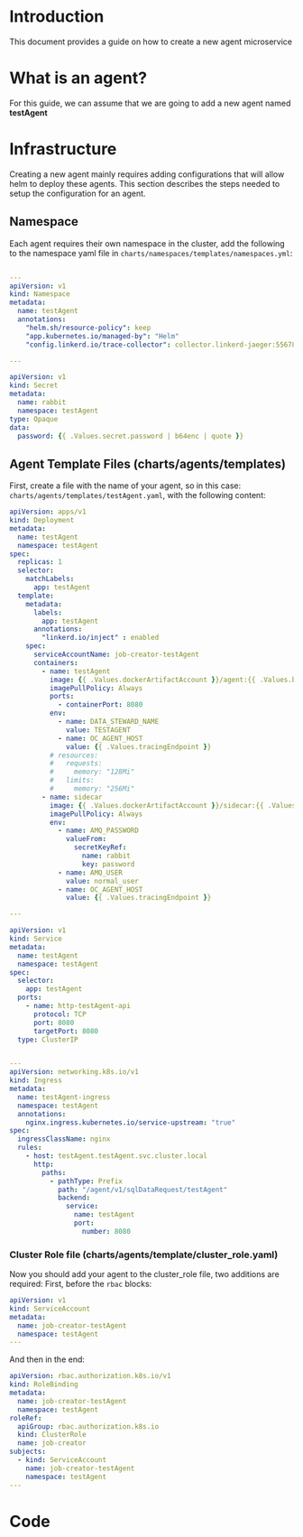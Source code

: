 # Introduction

This document provides a guide on how to create a new agent microservice

# What is an agent?


For this guide, we can assume that we are going to add a new agent named **testAgent**

# Infrastructure 
Creating a new agent mainly requires adding configurations that will allow helm to deploy these agents. This section describes the steps needed to setup the configuration for an agent.

## Namespace
Each agent requires their own namespace in the cluster, add the following to the namespace yaml file in `charts/namespaces/templates/namespaces.yml`:

```yaml

---
apiVersion: v1
kind: Namespace
metadata:
  name: testAgent
  annotations:
    "helm.sh/resource-policy": keep
    "app.kubernetes.io/managed-by": "Helm"
    "config.linkerd.io/trace-collector": collector.linkerd-jaeger:55678 # or 14268?

---

apiVersion: v1
kind: Secret
metadata:
  name: rabbit
  namespace: testAgent
type: Opaque
data:
  password: {{ .Values.secret.password | b64enc | quote }}

```

## Agent Template Files (charts/agents/templates)
First, create a file with the name of your agent, so in this case:
`charts/agents/templates/testAgent.yaml`, with the following content:
```yaml
apiVersion: apps/v1
kind: Deployment
metadata:
  name: testAgent
  namespace: testAgent
spec:
  replicas: 1
  selector:
    matchLabels:
      app: testAgent
  template:
    metadata:
      labels:
        app: testAgent
      annotations:
        "linkerd.io/inject" : enabled
    spec:
      serviceAccountName: job-creator-testAgent
      containers:
        - name: testAgent
          image: {{ .Values.dockerArtifactAccount }}/agent:{{ .Values.branchNameTag }}
          imagePullPolicy: Always
          ports:
            - containerPort: 8080
          env:
            - name: DATA_STEWARD_NAME
              value: TESTAGENT 
            - name: OC_AGENT_HOST
              value: {{ .Values.tracingEndpoint }}
          # resources:
          #   requests:
          #     memory: "128Mi"
          #   limits:
          #     memory: "256Mi"
        - name: sidecar
          image: {{ .Values.dockerArtifactAccount }}/sidecar:{{ .Values.branchNameTag }}
          imagePullPolicy: Always
          env:
            - name: AMQ_PASSWORD
              valueFrom:
                secretKeyRef:
                  name: rabbit
                  key: password
            - name: AMQ_USER
              value: normal_user
            - name: OC_AGENT_HOST
              value: {{ .Values.tracingEndpoint }}

---

apiVersion: v1
kind: Service
metadata:
  name: testAgent
  namespace: testAgent
spec:
  selector:
    app: testAgent
  ports:
    - name: http-testAgent-api
      protocol: TCP
      port: 8080
      targetPort: 8080
  type: ClusterIP


---
apiVersion: networking.k8s.io/v1
kind: Ingress
metadata:
  name: testAgent-ingress
  namespace: testAgent
  annotations:
    nginx.ingress.kubernetes.io/service-upstream: "true"
spec:
  ingressClassName: nginx
  rules:
    - host: testAgent.testAgent.svc.cluster.local
      http:
        paths:
          - pathType: Prefix
            path: "/agent/v1/sqlDataRequest/testAgent"
            backend:
              service:
                name: testAgent
                port:
                  number: 8080
```

### Cluster Role file (charts/agents/template/cluster_role.yaml)

Now you should add your agent to the cluster_role file, two additions are required:
First, before the `rbac` blocks:
```yaml
apiVersion: v1
kind: ServiceAccount
metadata:
  name: job-creator-testAgent
  namespace: testAgent
---
```

And then in the end:
```yaml
apiVersion: rbac.authorization.k8s.io/v1
kind: RoleBinding
metadata:
  name: job-creator-testAgent
  namespace: testAgent
roleRef:
  apiGroup: rbac.authorization.k8s.io
  kind: ClusterRole
  name: job-creator
subjects:
  - kind: ServiceAccount
    name: job-creator-testAgent
    namespace: testAgent
---
```

# Code 

